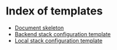 # Index of templates

- [Document skeleton](template.md)
- [Backend stack configuration template](backend_stack.example.yml)
- [Local stack configuration template](local_stack.example.yml)
